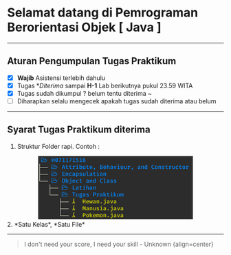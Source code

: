# Selamat datang di Pemrograman Berorientasi Objek [ Java ] 

*****

## Aturan Pengumpulan Tugas Praktikum
- [x] **Wajib** Asistensi terlebih dahulu
- [x] Tugas **Diterima* sampai **H-1** Lab berikutnya pukul 23.59 WITA
- [x] Tugas sudah dikumpul ? belum tentu diterima ~
- [ ] Diharapkan selalu mengecek apakah tugas sudah diterima atau belum

*****

## Syarat Tugas Praktikum diterima
1. Struktur Folder rapi. Contoh : <br />
<div align="center"> <img src="/images/struktur_folder.png"> </div>
2. *Satu Kelas*, *Satu File*

*****
> I don't need your score, I need your skill - Unknown {align=center}
